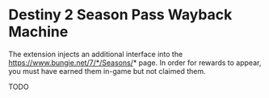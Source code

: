 # Destiny 2 Season Pass Wayback Machine

The extension injects an additional interface into the https://www.bungie.net/7/*/Seasons/* page. In order for rewards to appear, you must have earned them in-game but not claimed them.

TODO
